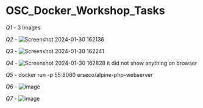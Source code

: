 # OSC_Docker_Workshop_Tasks

*Q1* - 3 Images

*Q2* - 
![Screenshot 2024-01-30 162136](https://github.com/L33N0tL33/OSC_Docker_Workshop_Tasks/assets/142233893/16c8d64a-ec23-4aa8-9705-199d1491a749)

*Q3* - 
![Screenshot 2024-01-30 162241](https://github.com/L33N0tL33/OSC_Docker_Workshop_Tasks/assets/142233893/9b677393-e8a8-4334-925d-2f473b9154c1)


*Q4* - ![Screenshot 2024-01-30 162828](https://github.com/L33N0tL33/OSC_Docker_Workshop_Tasks/assets/142233893/8b90c84b-c2e6-4897-bd5f-24f6b8428675)
it did not show anything on browser

*Q5* - docker run -p 55:8080 erseco/alpine-php-webserver

*Q6* - ![image](https://github.com/L33N0tL33/OSC_Docker_Workshop_Tasks/assets/142233893/75e788b6-4bc2-4ea7-9e96-7797244fc35f)

*Q7* - ![image](https://github.com/L33N0tL33/OSC_Docker_Workshop_Tasks/assets/142233893/47a21f0e-49ce-4f09-982e-12fd5d859a66)

